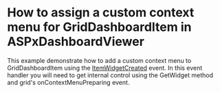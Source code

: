 # How to assign a custom context menu for GridDashboardItem in ASPxDashboardViewer


This example demonstrate how to add a custom context menu to GridDashboardItem using the <a href="https://documentation.devexpress.com/#Dashboard/DevExpressDashboardWebScriptsASPxClientDashboardViewer_ItemWidgetCreatedtopic">ItemWidgetCreated</a> event. In this event handler you will need to get internal control using the GetWidget method and grid's onContextMenuPreparing event. 

<br/>


